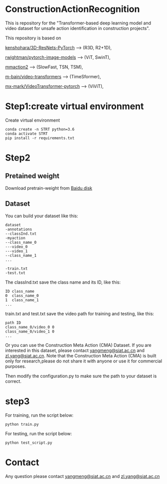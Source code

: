 # ConstructionActionRecognition

This is repository for the "Transformer-based deep learning model and video dataset for unsafe action identification in construction projects".

This repository is based on 

[kenshohara/3D-ResNets-PyTorch](https://github.com/kenshohara/3D-ResNets-PyTorch.git) --> (R3D, R2+1D), 

[rwightman/pytorch-image-models](https://github.com/rwightman/pytorch-image-models.git) --> (ViT, SwinT),

[mmaction2](https://github.com/open-mmlab/mmaction2.git) --> (SlowFast, TSN, TSM),

[m-bain/video-transformers](https://github.com/m-bain/video-transformers) --> (TimeSformer),

[mx-mark/VideoTransformer-pytorch](https://github.com/mx-mark/VideoTransformer-pytorch) --> (ViViT),



# Step1:create virtual environment
Create virtual environment
```
conda create -n STRT python=3.6
conda activate STRT
pip install -r requirements.txt
```

# Step2 
## Pretained weight
Download pretrain-weight from [Baidu disk](https://pan.baidu.com/s/15qpLsPcBtyY4oc7Mzg_4LQ)

## Dataset
You can build your dataset like this:
```
dataset
-annotations
--classInd.txt
-myaction
--class_name_0
---video_0
---video_1
--class_name_1
...

-train.txt
-test.txt
```

The classInd.txt save the class name and its ID, like this:
```
ID class_name
0  class_name_0
1  class_name_1
...

```

train.txt and test.txt save the video path for training and testing, like this:
```
path ID
class_name_0/video_0 0
class_name_0/video_1 0
...
```


Or you can use the Construction Meta Action (CMA) Dataset.
If you are interested in this dataset, please contact yangmeng@siat.ac.cn and zl.yang@siat.ac.cn.
Note that the Construction Meta Action (CMA) is built only for research,please do not share it with anyone or use it for commercial purposes.

Then modify the configuration.py to make sure the path to your dataset is correct.

# step3
For training, run the script below:
```
python train.py
```

For testing, run the script below:
```
python test_script.py
```

# Contact
Any question please contact yangmeng@siat.ac.cn and zl.yang@siat.ac.cn


